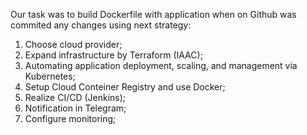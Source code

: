 Our task was to build Dockerfile with application when on Github was commited any changes using next strategy:

1.	Choose cloud provider;
2.	Expand infrastructure by Terraform (IAAC);
3.	Automating application deployment, scaling, and management via Kubernetes;
4.	Setup Cloud Conteiner Registry and use Docker;
5.	Realize CI/CD (Jenkins);
6.	Notification in Telegram;
7.	Configure monitoring;
